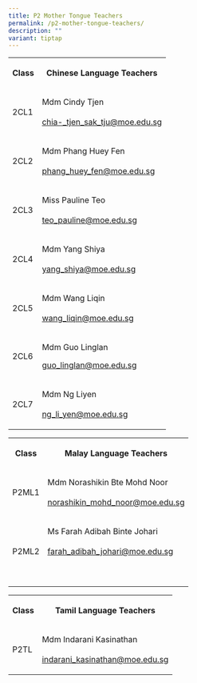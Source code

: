 ```yaml
---
title: P2 Mother Tongue Teachers
permalink: /p2-mother-tongue-teachers/
description: ""
variant: tiptap
---
```

<table>
<tbody>
<tr>
<th rowspan="1" colspan="1">
<p><strong>Class</strong>
</p>
</th>
<th rowspan="1" colspan="1">
<p><strong>Chinese Language Teachers</strong>
</p>
</th>
</tr>
<tr>
<td rowspan="1" colspan="1">
<p>2CL1</p>
</td>
<td rowspan="1" colspan="1">
<p>Mdm Cindy Tjen
<br>
<br><a href="mailto:ow_chia-_tjen_sak_tju@moe.edu.sg" rel="noopener noreferrer nofollow" target="_blank">chia-_tjen_sak_tju@moe.edu.sg</a>
</p>
</td>
</tr>
<tr>
<td rowspan="1" colspan="1">
<p>2CL2</p>
</td>
<td rowspan="1" colspan="1">
<p>Mdm Phang Huey Fen
<br>
<br><a href="mailto:phang_huey_fen@moe.edu.sg" rel="noopener noreferrer nofollow" target="_blank">phang_huey_fen@moe.edu.sg</a>
</p>
</td>
</tr>
<tr>
<td rowspan="1" colspan="1">
<p>2CL3</p>
</td>
<td rowspan="1" colspan="1">
<p>Miss Pauline Teo
<br>
<br><a href="mailto:teo_pauline@moe.edu.sg" rel="noopener noreferrer nofollow" target="_blank">teo_pauline@moe.edu.sg</a>
</p>
</td>
</tr>
<tr>
<td rowspan="1" colspan="1">
<p>2CL4</p>
</td>
<td rowspan="1" colspan="1">
<p>Mdm Yang Shiya
<br>
<br><a href="mailto:yang_shiya@moe.edu.sg" rel="noopener noreferrer nofollow" target="_blank">yang_shiya@moe.edu.sg</a>
</p>
</td>
</tr>
<tr>
<td rowspan="1" colspan="1">
<p>2CL5</p>
</td>
<td rowspan="1" colspan="1">
<p>Mdm Wang Liqin
<br>
<br><a href="mailto:wang_liqin@moe.edu.sg" rel="noopener noreferrer nofollow" target="_blank">wang_liqin@moe.edu.sg</a>
</p>
</td>
</tr>
<tr>
<td rowspan="1" colspan="1">
<p>2CL6</p>
</td>
<td rowspan="1" colspan="1">
<p>Mdm Guo Linglan</p>
<p></p>
<p><a href="mailto:guo_linglan@moe.edu.sg" rel="noopener noreferrer nofollow" target="_blank">guo_linglan@moe.edu.sg</a>
</p>
</td>
</tr>
<tr>
<td rowspan="1" colspan="1">
<p>2CL7</p>
</td>
<td rowspan="1" colspan="1">
<p>Mdm Ng Liyen
<br>
<br><a href="mailto:ng_li_yen@moe.edu.sg" rel="noopener noreferrer nofollow" target="_blank">ng_li_yen@moe.edu.sg</a>
</p>
</td>
</tr>
</tbody>
</table>
<table>
<tbody>
<tr>
<th rowspan="1" colspan="1">
<p><strong>Class</strong>
</p>
</th>
<th rowspan="1" colspan="1">
<p><strong>Malay Language Teachers</strong>
</p>
</th>
</tr>
<tr>
<td rowspan="1" colspan="1">
<p>P2ML1</p>
</td>
<td rowspan="1" colspan="1">
<p>Mdm Norashikin Bte Mohd Noor
<br>
<br><a href="mailto:norashikin_mohd_noor_a@moe.edu.sg" rel="noopener noreferrer nofollow" target="_blank">norashikin_mohd_noor@moe.edu.sg</a>
</p>
</td>
</tr>
<tr>
<td rowspan="1" colspan="1">
<p>P2ML2</p>
</td>
<td rowspan="1" colspan="1">
<p>Ms Farah Adibah Binte Johari
<br>
<br><a href="mailto:farah_adibah_johari@moe.edu.sg" rel="noopener noreferrer nofollow" target="_blank">farah_adibah_johari@moe.edu.sg</a> 
<br>
<br>
<br>
</p>
</td>
</tr>
</tbody>
</table>
<table>
<tbody>
<tr>
<th rowspan="1" colspan="1">
<p><strong>Class</strong>
</p>
</th>
<th rowspan="1" colspan="1">
<p><strong>Tamil Language Teachers</strong>
</p>
</th>
</tr>
<tr>
<td rowspan="1" colspan="1">
<p>P2TL</p>
</td>
<td rowspan="1" colspan="1">
<p>Mdm Indarani Kasinathan
<br>
<br><a href="mailto:indarani_kasinathan@moe.edu.sg" rel="noopener noreferrer nofollow" target="_blank">indarani_kasinathan@moe.edu.sg</a>
</p>
</td>
</tr>
</tbody>
</table>
<p></p>